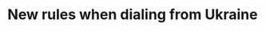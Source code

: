 ---
layout: default
category: mega
lang: en
title: New rules when dialing from Ukraine
slug: call-the-normal-way
tags: emo fan hightech information iphone numbers 
postid: 1829
translated: no
---